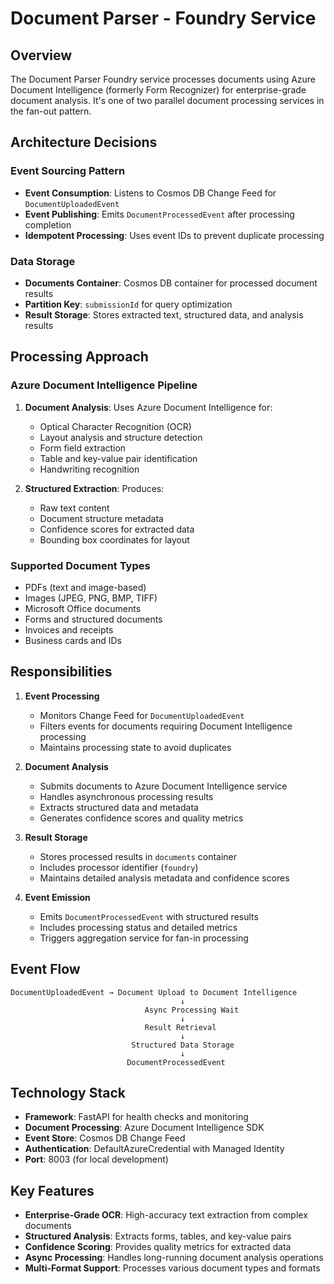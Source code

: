 # Document Parser - Foundry Service

## Overview
The Document Parser Foundry service processes documents using Azure Document Intelligence (formerly Form Recognizer) for enterprise-grade document analysis. It's one of two parallel document processing services in the fan-out pattern.

## Architecture Decisions

### Event Sourcing Pattern
- **Event Consumption**: Listens to Cosmos DB Change Feed for `DocumentUploadedEvent`
- **Event Publishing**: Emits `DocumentProcessedEvent` after processing completion
- **Idempotent Processing**: Uses event IDs to prevent duplicate processing

### Data Storage
- **Documents Container**: Cosmos DB container for processed document results
- **Partition Key**: `submissionId` for query optimization
- **Result Storage**: Stores extracted text, structured data, and analysis results

## Processing Approach

### Azure Document Intelligence Pipeline
1. **Document Analysis**: Uses Azure Document Intelligence for:
   - Optical Character Recognition (OCR)
   - Layout analysis and structure detection
   - Form field extraction
   - Table and key-value pair identification
   - Handwriting recognition

2. **Structured Extraction**: Produces:
   - Raw text content
   - Document structure metadata
   - Confidence scores for extracted data
   - Bounding box coordinates for layout

### Supported Document Types
- PDFs (text and image-based)
- Images (JPEG, PNG, BMP, TIFF)
- Microsoft Office documents
- Forms and structured documents
- Invoices and receipts
- Business cards and IDs

## Responsibilities

1. **Event Processing**
   - Monitors Change Feed for `DocumentUploadedEvent`
   - Filters events for documents requiring Document Intelligence processing
   - Maintains processing state to avoid duplicates

2. **Document Analysis**
   - Submits documents to Azure Document Intelligence service
   - Handles asynchronous processing results
   - Extracts structured data and metadata
   - Generates confidence scores and quality metrics

3. **Result Storage**
   - Stores processed results in `documents` container
   - Includes processor identifier (`foundry`)
   - Maintains detailed analysis metadata and confidence scores

4. **Event Emission**
   - Emits `DocumentProcessedEvent` with structured results
   - Includes processing status and detailed metrics
   - Triggers aggregation service for fan-in processing

## Event Flow

```
DocumentUploadedEvent → Document Upload to Document Intelligence
                                      ↓
                              Async Processing Wait
                                      ↓
                              Result Retrieval
                                      ↓
                           Structured Data Storage
                                      ↓
                          DocumentProcessedEvent
```

## Technology Stack
- **Framework**: FastAPI for health checks and monitoring
- **Document Processing**: Azure Document Intelligence SDK
- **Event Store**: Cosmos DB Change Feed
- **Authentication**: DefaultAzureCredential with Managed Identity
- **Port**: 8003 (for local development)

## Key Features
- **Enterprise-Grade OCR**: High-accuracy text extraction from complex documents
- **Structured Analysis**: Extracts forms, tables, and key-value pairs
- **Confidence Scoring**: Provides quality metrics for extracted data
- **Async Processing**: Handles long-running document analysis operations
- **Multi-Format Support**: Processes various document types and formats
